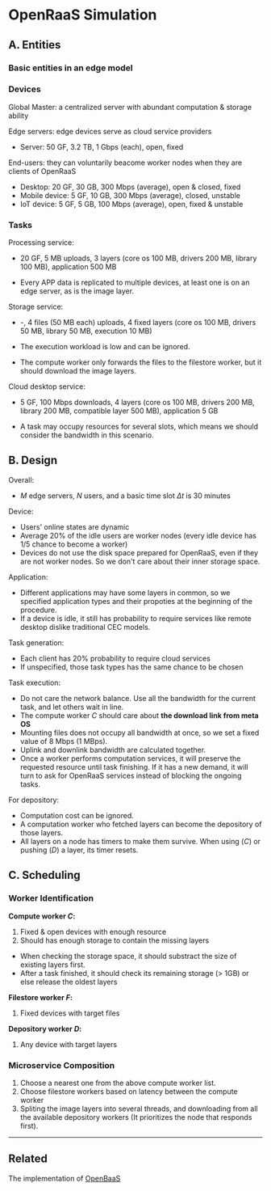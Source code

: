 # OpenRaaS Simulation

## A. Entities

### Basic entities in an edge model

### Devices

Global Master: a centralized server with abundant computation & storage ability

Edge servers: edge devices serve as cloud service providers

- Server: 50 GF, 3.2 TB, 1 Gbps (each), open, fixed

End-users: they can voluntarily beacome worker nodes when they are clients of OpenRaaS

- Desktop: 20 GF, 30 GB, 300 Mbps (average), open & closed, fixed
- Mobile device: 5 GF, 10 GB, 300 Mbps (average), closed, unstable
- IoT device: 5 GF, 5 GB, 100 Mbps (average), open, fixed & unstable

### Tasks

Processing service:

- 20 GF, 5 MB uploads, 3 layers (core os 100 MB, drivers 200 MB, library 100 MB), application 500 MB

- Every APP data is replicated to multiple devices, at least one is on an edge server, as is the image layer.

Storage service:

- -, 4 files (50 MB each) uploads, 4 fixed layers (core os 100 MB, drivers 50 MB, library 50 MB, execution 10 MB)

- The execution workload is low and can be ignored.

- The compute worker only forwards the files to the filestore worker, but it should download the image layers.

Cloud desktop service:

- 5 GF, 100 Mbps downloads, 4 layers (core os 100 MB, drivers 200 MB, library 200 MB, compatible layer 500 MB), application 5 GB

- A task may occupy resources for several slots, which means we should consider the bandwidth in this scenario.

<!-- - DataCenter: resource-rich, open, remote
- Edge Server: resource-rich, open
- PC: resource-rich, open
- Laptop: resource-rich, energy-sensitive, open
- AndroidPhone: energy-sensitive, open
- Mac: resource-rich, close
- MacBook: resource-rich, energy-sensitive, close
- IPhone: energy-sensitive, close 
As described in iFogsim simulation toolkit.-->

## B. Design

Overall:

- $M$ edge servers, $N$ users, and a basic time slot $\Delta t$ is 30 minutes

Device:

<!-- - Each user has three states (for CPU): occupied with task requirements (20%), just occupied (20%), and idle (60%) -->
- Users' online states are dynamic
- Average 20% of the idle users are worker nodes (every idle device has 1/5 chance to become a worker)
- Devices do not use the disk space prepared for OpenRaaS, even if they are not worker nodes. So we don't care about their inner storage space.

Application:

- Different applications may have some layers in common, so we specified application types and their propoties at the beginning of the procedure.
- If a device is idle, it still has probability to require services like remote desktop dislike traditional CEC models.

Task generation:

- Each client has 20% probability to require cloud services
- If unspecified, those task types has the same chance to be chosen

Task execution:

- Do not care the network balance. Use all the bandwidth for the current task, and let others wait in line.
- The compute worker $C$ should care about **the download link from meta OS**
- Mounting files does not occupy all bandwidth at once, so we set a fixed value of 8 Mbps (1 MBps).
- Uplink and downlink bandwidth are calculated together.
- Once a worker performs computation services, it will preserve the requested resource until task finishing. If it has a new demand, it will turn to ask for OpenRaaS services instead of blocking the ongoing tasks.

For depository:

- Computation cost can be ignored.
- A computation worker who fetched layers can become the depository of those layers.
- All layers on a node has timers to make them survive. When using ($C$) or pushing ($D$) a layer, its timer resets.

## C. Scheduling

### Worker Identification

**Compute worker $C$:**

1. Fixed & open devices with enough resource
2. Should has enough storage to contain the missing layers

- When checking the storage space, it should substract the size of existing layers first.
- After a task finished, it should check its remaining storage (> 1GB) or else release the oldest layers

**Filestore worker $F$:**

1. Fixed devices with target files

<!-- a) $F$ for mounting:

1. Fixed devices with target files

b) $F$ for storage services:

1. A server and another device with enough resource (totally 2 backups) -->

**Depository worker $D$:**

1. Any device with target layers

### Microservice Composition

1. Choose a nearest one from the above compute worker list.
2. Choose filestore workers based on latency between the compute worker
3. Spliting the image layers into several threads, and downloading from all the available depository workers (It prioritizes the node that responds first).

---

## Related

The implementation of [OpenBaaS](https://github.com/zobinHuang/OpenRaaS)
